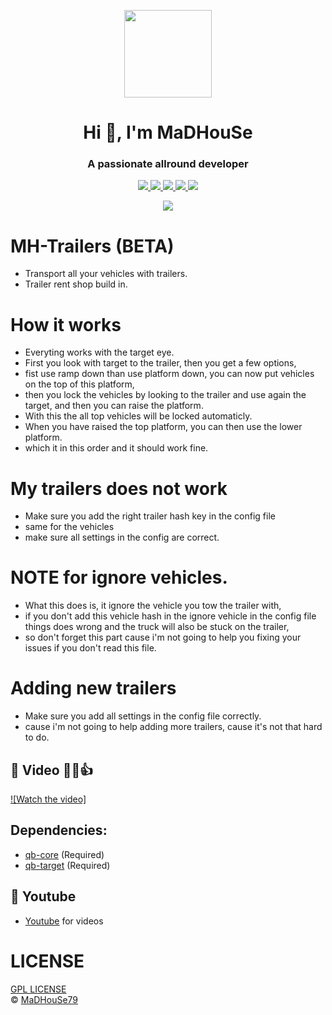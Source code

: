<p align="center">
    <img width="140" src="https://icons.iconarchive.com/icons/iconarchive/red-orb-alphabet/128/Letter-M-icon.png" />  
    <h1 align="center">Hi 👋, I'm MaDHouSe</h1>
    <h3 align="center">A passionate allround developer </h3>    
</p>

<p align="center">
  <a href="https://github.com/MaDHouSe79/mh-trailers/issues">
    <img src="https://img.shields.io/github/issues/MaDHouSe79/mh-trailers"/> 
  </a>
  <a href="https://github.com/MaDHouSe79/mh-trailers/watchers">
    <img src="https://img.shields.io/github/watchers/MaDHouSe79/mh-trailers"/> 
  </a> 
  <a href="https://github.com/MaDHouSe79/mh-trailers/network/members">
    <img src="https://img.shields.io/github/forks/MaDHouSe79/mh-trailers"/> 
  </a>  
  <a href="https://github.com/MaDHouSe79/mh-trailers/stargazers">
    <img src="https://img.shields.io/github/stars/MaDHouSe79/mh-trailers?color=white"/> 
  </a>
  <a href="https://github.com/MaDHouSe79/mh-trailers/blob/main/LICENSE">
    <img src="https://img.shields.io/github/license/MaDHouSe79/mh-trailers?color=black"/> 
  </a>      
</p>

<p align="center">
  <img alig src="https://github-profile-trophy.vercel.app/?username=MaDHouSe79&margin-w=15&column=6" />
</p>


# MH-Trailers (BETA)
- Transport all your vehicles with trailers. 
- Trailer rent shop build in.


# How it works
- Everyting works with the target eye.
- First you look with target to the trailer, then you get a few options, 
- fist use ramp down than use platform down, you can now put vehicles on the top of this platform, 
- then you lock the vehicles by looking to the trailer and use again the target, and then you can raise the platform.
- With this the all top vehicles will be locked automaticly.
- When you have raised the top platform, you can then use the lower platform.
- which it in this order and it should work fine.


# My trailers does not work
- Make sure you add the right trailer hash key in the config file
- same for the vehicles
- make sure all settings in the config are correct.

# NOTE for ignore vehicles.
- What this does is, it ignore the vehicle you tow the trailer with,
- if you don't add this vehicle hash in the ignore vehicle in the config file things does wrong and the truck will also be stuck on the trailer,
- so don't forget this part cause i'm not going to help you fixing your issues if you don't read this file.


# Adding new trailers
- Make sure you add all settings in the config file correctly.
- cause i'm not going to help adding more trailers, cause it's not that hard to do.

## 🎥 Video 👊😁👍
[![Watch the video]](https://www.youtube.com/watch?v=D1MGNhh1p8E)


## Dependencies:
- [qb-core](https://github.com/qbcore-framework/qb-core) (Required)
- [qb-target](https://github.com/BerkieBb/qb-target) (Required)


## 🙈 Youtube
- [Youtube](https://www.youtube.com/@MaDHouSe79) for videos

# LICENSE
[GPL LICENSE](./LICENSE)<br />
&copy; [MaDHouSe79](https://www.youtube.com/@MaDHouSe79)
